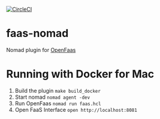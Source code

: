 [![CircleCI](https://circleci.com/gh/blinkinglight/faas-nomad.svg?style=svg)](https://circleci.com/gh/blinkinglight/faas-nomad)

# faas-nomad
Nomad plugin for [OpenFaas](https://github.com/alexellis/faas) 

# Running with Docker for Mac
1. Build the plugin `make build_docker`
2. Start nomad `nomad agent -dev`
3. Run OpenFaas `nomad run faas.hcl`
4. Open FaaS Interface `open http://localhost:8081`
